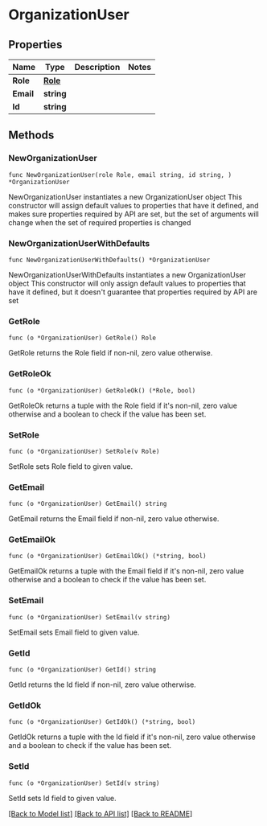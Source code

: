 # OrganizationUser

## Properties

Name | Type | Description | Notes
------------ | ------------- | ------------- | -------------
**Role** | [**Role**](Role.md) |  | 
**Email** | **string** |  | 
**Id** | **string** |  | 

## Methods

### NewOrganizationUser

`func NewOrganizationUser(role Role, email string, id string, ) *OrganizationUser`

NewOrganizationUser instantiates a new OrganizationUser object
This constructor will assign default values to properties that have it defined,
and makes sure properties required by API are set, but the set of arguments
will change when the set of required properties is changed

### NewOrganizationUserWithDefaults

`func NewOrganizationUserWithDefaults() *OrganizationUser`

NewOrganizationUserWithDefaults instantiates a new OrganizationUser object
This constructor will only assign default values to properties that have it defined,
but it doesn't guarantee that properties required by API are set

### GetRole

`func (o *OrganizationUser) GetRole() Role`

GetRole returns the Role field if non-nil, zero value otherwise.

### GetRoleOk

`func (o *OrganizationUser) GetRoleOk() (*Role, bool)`

GetRoleOk returns a tuple with the Role field if it's non-nil, zero value otherwise
and a boolean to check if the value has been set.

### SetRole

`func (o *OrganizationUser) SetRole(v Role)`

SetRole sets Role field to given value.


### GetEmail

`func (o *OrganizationUser) GetEmail() string`

GetEmail returns the Email field if non-nil, zero value otherwise.

### GetEmailOk

`func (o *OrganizationUser) GetEmailOk() (*string, bool)`

GetEmailOk returns a tuple with the Email field if it's non-nil, zero value otherwise
and a boolean to check if the value has been set.

### SetEmail

`func (o *OrganizationUser) SetEmail(v string)`

SetEmail sets Email field to given value.


### GetId

`func (o *OrganizationUser) GetId() string`

GetId returns the Id field if non-nil, zero value otherwise.

### GetIdOk

`func (o *OrganizationUser) GetIdOk() (*string, bool)`

GetIdOk returns a tuple with the Id field if it's non-nil, zero value otherwise
and a boolean to check if the value has been set.

### SetId

`func (o *OrganizationUser) SetId(v string)`

SetId sets Id field to given value.



[[Back to Model list]](../README.md#documentation-for-models) [[Back to API list]](../README.md#documentation-for-api-endpoints) [[Back to README]](../README.md)



